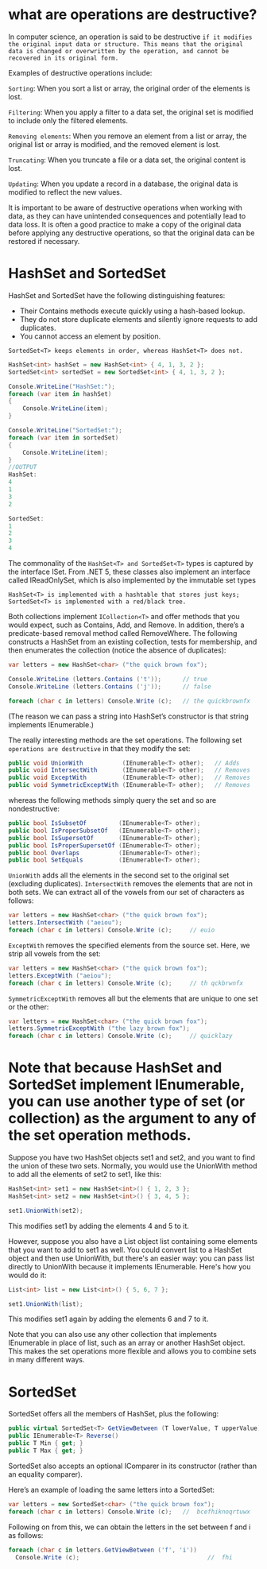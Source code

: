 # what are operations are destructive?
In computer science, an operation is said to be destructive `if it modifies the original input data or structure. This means that the original data is changed or overwritten by the operation, and cannot be recovered in its original form.`

Examples of destructive operations include:

`Sorting`: When you sort a list or array, the original order of the elements is lost.

`Filtering`: When you apply a filter to a data set, the original set is modified to include only the filtered elements.

`Removing elements`: When you remove an element from a list or array, the original list or array is modified, and the removed element is lost.

`Truncating`: When you truncate a file or a data set, the original content is lost.

`Updating`: When you update a record in a database, the original data is modified to reflect the new values.

It is important to be aware of destructive operations when working with data, as they can have unintended consequences and potentially lead to data loss. It is often a good practice to make a copy of the original data before applying any destructive operations, so that the original data can be restored if necessary.


#  HashSet<T> and SortedSet<T>
HashSet<T> and SortedSet<T> have the following distinguishing features:
  - Their Contains methods execute quickly using a hash-based lookup.
  - They do not store duplicate elements and silently ignore requests to add duplicates.
  - You cannot access an element by position.

`SortedSet<T> keeps elements in order, whereas HashSet<T> does not.`

```c#
HashSet<int> hashSet = new HashSet<int> { 4, 1, 3, 2 };
SortedSet<int> sortedSet = new SortedSet<int> { 4, 1, 3, 2 };

Console.WriteLine("HashSet:");
foreach (var item in hashSet)
{
    Console.WriteLine(item);
}

Console.WriteLine("SortedSet:");
foreach (var item in sortedSet)
{
    Console.WriteLine(item);
}
//OUTPUT
HashSet:
4
1
3
2

SortedSet:
1
2
3
4
```

The commonality of the `HashSet<T> and SortedSet<T>` types is captured by the interface ISet<T>. From .NET 5, these classes also implement an interface called IReadOnlySet<T>, which is also implemented by the immutable set types

`HashSet<T> is implemented with a hashtable that stores just keys; SortedSet<T> is implemented with a red/black tree.`

Both collections implement `ICollection<T>` and offer methods that you would expect, such as Contains, Add, and Remove. In addition, there’s a predicate-based removal method called RemoveWhere.
The following constructs a HashSet<char> from an existing collection, tests for membership, and then enumerates the collection (notice the absence of duplicates):
```c#
var letters = new HashSet<char> ("the quick brown fox");

Console.WriteLine (letters.Contains ('t'));      // true
Console.WriteLine (letters.Contains ('j'));      // false

foreach (char c in letters) Console.Write (c);   // the quickbrownfx
```
(The reason we can pass a string into HashSet<char>’s constructor is that string implements IEnumerable<char>.)

The really interesting methods are the set operations. The following set `operations are destructive` in that they modify the set:
```c#
public void UnionWith           (IEnumerable<T> other);   // Adds
public void IntersectWith       (IEnumerable<T> other);   // Removes
public void ExceptWith          (IEnumerable<T> other);   // Removes
public void SymmetricExceptWith (IEnumerable<T> other);   // Removes
```
whereas the following methods simply query the set and so are nondestructive:
```c#
public bool IsSubsetOf         (IEnumerable<T> other);
public bool IsProperSubsetOf   (IEnumerable<T> other);
public bool IsSupersetOf       (IEnumerable<T> other);
public bool IsProperSupersetOf (IEnumerable<T> other);
public bool Overlaps           (IEnumerable<T> other);
public bool SetEquals          (IEnumerable<T> other);
```
`UnionWith` adds all the elements in the second set to the original set (excluding duplicates).
`IntersectWith` removes the elements that are not in both sets. We can extract all of the vowels from our set of characters as follows:
```c#
var letters = new HashSet<char> ("the quick brown fox");
letters.IntersectWith ("aeiou");
foreach (char c in letters) Console.Write (c);     // euio
```

`ExceptWith` removes the specified elements from the source set. Here, we strip all vowels from the set:
```c#
var letters = new HashSet<char> ("the quick brown fox");
letters.ExceptWith ("aeiou");
foreach (char c in letters) Console.Write (c);     // th qckbrwnfx
```

`SymmetricExceptWith` removes all but the elements that are unique to one set or the other:
```c#
var letters = new HashSet<char> ("the quick brown fox");
letters.SymmetricExceptWith ("the lazy brown fox");
foreach (char c in letters) Console.Write (c);     // quicklazy
```
# Note that because HashSet<T> and SortedSet<T> implement IEnumerable<T>, you can use another type of set (or collection) as the argument to any of the set operation methods.
Suppose you have two HashSet<int> objects set1 and set2, and you want to find the union of these two sets. Normally, you would use the UnionWith method to add all the elements of set2 to set1, like this:

```c#
HashSet<int> set1 = new HashSet<int>() { 1, 2, 3 };
HashSet<int> set2 = new HashSet<int>() { 3, 4, 5 };

set1.UnionWith(set2);
```
This modifies set1 by adding the elements 4 and 5 to it.

However, suppose you also have a List<int> object list containing some elements that you want to add to set1 as well. You could convert list to a HashSet<int> object and then use UnionWith, but there's an easier way: you can pass list directly to UnionWith because it implements IEnumerable<int>. Here's how you would do it:

```c#
List<int> list = new List<int>() { 5, 6, 7 };

set1.UnionWith(list);
```
This modifies set1 again by adding the elements 6 and 7 to it.

Note that you can also use any other collection that implements IEnumerable<int> in place of list, such as an array or another HashSet<int> object. This makes the set operations more flexible and allows you to combine sets in many different ways.

# SortedSet
SortedSet<T> offers all the members of HashSet<T>, plus the following:
```c#
public virtual SortedSet<T> GetViewBetween (T lowerValue, T upperValue)
public IEnumerable<T> Reverse()
public T Min { get; }
public T Max { get; }
```
SortedSet<T> also accepts an optional IComparer<T> in its constructor (rather than an equality comparer).

Here’s an example of loading the same letters into a SortedSet<char>:
```c#
var letters = new SortedSet<char> ("the quick brown fox");
foreach (char c in letters) Console.Write (c);   //  bcefhiknoqrtuwx
```
Following on from this, we can obtain the letters in the set between f and i as follows:
```c#
foreach (char c in letters.GetViewBetween ('f', 'i'))
  Console.Write (c);                                    //  fhi
```